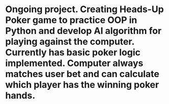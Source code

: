 # Ongoing project. Creating Heads-Up Poker game to practice OOP in Python and develop AI algorithm for playing against the computer. Currently has basic poker logic implemented. Computer always matches user bet and can calculate which player has the winning poker hands.
